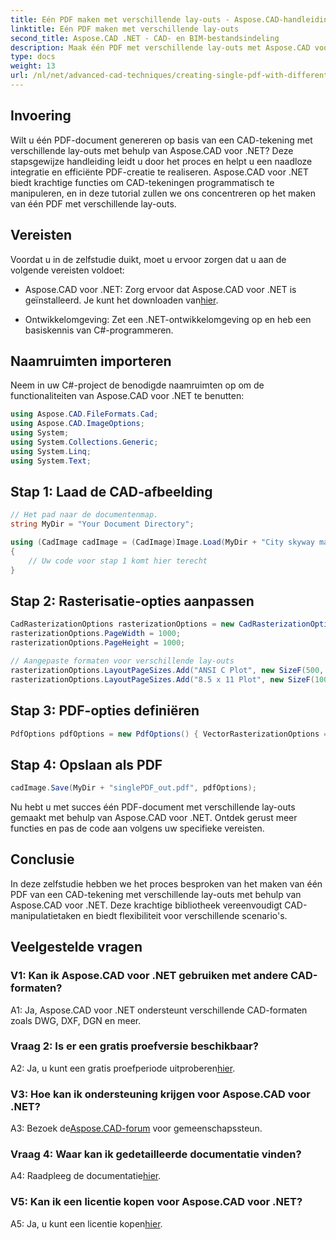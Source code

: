 ```yaml
---
title: Eén PDF maken met verschillende lay-outs - Aspose.CAD-handleiding
linktitle: Eén PDF maken met verschillende lay-outs
second_title: Aspose.CAD .NET - CAD- en BIM-bestandsindeling
description: Maak één PDF met verschillende lay-outs met Aspose.CAD voor .NET. Volg onze stapsgewijze handleiding voor naadloze integratie en efficiënte PDF-generatie.
type: docs
weight: 13
url: /nl/net/advanced-cad-techniques/creating-single-pdf-with-different-layouts/
---
```

## Invoering

Wilt u één PDF-document genereren op basis van een CAD-tekening met verschillende lay-outs met behulp van Aspose.CAD voor .NET? Deze stapsgewijze handleiding leidt u door het proces en helpt u een naadloze integratie en efficiënte PDF-creatie te realiseren. Aspose.CAD voor .NET biedt krachtige functies om CAD-tekeningen programmatisch te manipuleren, en in deze tutorial zullen we ons concentreren op het maken van één PDF met verschillende lay-outs.

## Vereisten

Voordat u in de zelfstudie duikt, moet u ervoor zorgen dat u aan de volgende vereisten voldoet:

-  Aspose.CAD voor .NET: Zorg ervoor dat Aspose.CAD voor .NET is geïnstalleerd. Je kunt het downloaden van[hier](https://releases.aspose.com/cad/net/).

- Ontwikkelomgeving: Zet een .NET-ontwikkelomgeving op en heb een basiskennis van C#-programmeren.

## Naamruimten importeren

Neem in uw C#-project de benodigde naamruimten op om de functionaliteiten van Aspose.CAD voor .NET te benutten:

```csharp
using Aspose.CAD.FileFormats.Cad;
using Aspose.CAD.ImageOptions;
using System;
using System.Collections.Generic;
using System.Linq;
using System.Text;
```

## Stap 1: Laad de CAD-afbeelding

```csharp
// Het pad naar de documentenmap.
string MyDir = "Your Document Directory";

using (CadImage cadImage = (CadImage)Image.Load(MyDir + "City skyway map.dwg"))
{
    // Uw code voor stap 1 komt hier terecht
}
```

## Stap 2: Rasterisatie-opties aanpassen

```csharp
CadRasterizationOptions rasterizationOptions = new CadRasterizationOptions();
rasterizationOptions.PageWidth = 1000;
rasterizationOptions.PageHeight = 1000;

// Aangepaste formaten voor verschillende lay-outs
rasterizationOptions.LayoutPageSizes.Add("ANSI C Plot", new SizeF(500, 1000));
rasterizationOptions.LayoutPageSizes.Add("8.5 x 11 Plot", new SizeF(1000, 100));
```

## Stap 3: PDF-opties definiëren

```csharp
PdfOptions pdfOptions = new PdfOptions() { VectorRasterizationOptions = rasterizationOptions };
```

## Stap 4: Opslaan als PDF

```csharp
cadImage.Save(MyDir + "singlePDF_out.pdf", pdfOptions);
```

Nu hebt u met succes één PDF-document met verschillende lay-outs gemaakt met behulp van Aspose.CAD voor .NET. Ontdek gerust meer functies en pas de code aan volgens uw specifieke vereisten.

## Conclusie

In deze zelfstudie hebben we het proces besproken van het maken van één PDF van een CAD-tekening met verschillende lay-outs met behulp van Aspose.CAD voor .NET. Deze krachtige bibliotheek vereenvoudigt CAD-manipulatietaken en biedt flexibiliteit voor verschillende scenario's.

## Veelgestelde vragen

### V1: Kan ik Aspose.CAD voor .NET gebruiken met andere CAD-formaten?

A1: Ja, Aspose.CAD voor .NET ondersteunt verschillende CAD-formaten zoals DWG, DXF, DGN en meer.

### Vraag 2: Is er een gratis proefversie beschikbaar?

 A2: Ja, u kunt een gratis proefperiode uitproberen[hier](https://releases.aspose.com/).

### V3: Hoe kan ik ondersteuning krijgen voor Aspose.CAD voor .NET?

 A3: Bezoek de[Aspose.CAD-forum](https://forum.aspose.com/c/cad/19) voor gemeenschapssteun.

### Vraag 4: Waar kan ik gedetailleerde documentatie vinden?

 A4: Raadpleeg de documentatie[hier](https://reference.aspose.com/cad/net/).

### V5: Kan ik een licentie kopen voor Aspose.CAD voor .NET?

 A5: Ja, u kunt een licentie kopen[hier](https://purchase.aspose.com/buy).